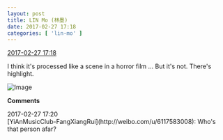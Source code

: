 ```yaml
---
layout: post
title: LIN Mo (林墨)
date: 2017-02-27 17:18
categories: [ 'lin-mo' ]
---
```


<div class="weibo-info">
  <a href="http://weibo.com/6108312042/ExulHoBRG">2017-02-27 17:18</a>
</div>

I think it's processed like a scene in a horror film … But it's not. There's highlight.

<!-- more -->

![Image](https://wx3.sinaimg.cn/mw690/006FnQZYgy1fd55co2dl6j32c033y7wh.jpg)

**Comments**

<div class="weibo-info">2017-02-27 17:20</div>
[YiAnMusicClub-FangXiangRui](http://weibo.com/u/6117583008): Who's that person afar?
